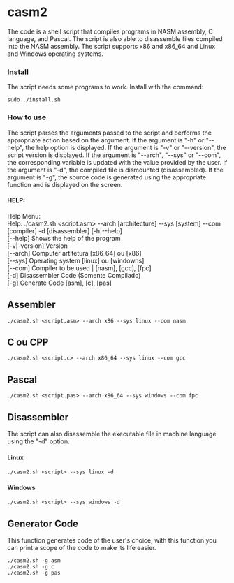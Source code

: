 # casm2

The code is a shell script that compiles programs in NASM assembly, C language, and Pascal. The script is also able to disassemble files compiled into the NASM assembly. The script supports x86 and x86_64 and Linux and Windows operating systems.

### Install
The script needs some programs to work. Install with the command:

`` sudo ./install.sh ``

### How to use
The script parses the arguments passed to the script and performs the appropriate action based on the argument. If the argument is "-h" or "--help", the help option is displayed. If the argument is "-v" or "--version", the script version is displayed. If the argument is "--arch", "--sys" or "--com", the corresponding variable is updated with the value provided by the user. If the argument is "-d", the compiled file is dismounted (disassembled). If the argument is "-g", the source code is generated using the appropriate function and is displayed on the screen.

#### HELP:

Help Menu:<br/>
Help: ./casm2.sh <script.asm> --arch [architecture] --sys [system] --com [compiler] -d [disassembler] [-h|--help]<br/>
[--help] Shows the help of the program<br/>
[-v|-version] Version<br/>
[--arch] Computer artitetura [x86_64] ou [x86]<br/>
[--sys] Operating system [linux] ou [windowns]<br/>
[--com] Compiler to be used | [nasm], [gcc], [fpc]<br/>
[-d] Disassembler Code (Somente Compilado)<br/>
[-g] Generate Code [asm], [c], [pas]<br/>

## Assembler

`` ./casm2.sh <script.asm> --arch x86 --sys linux --com nasm ``

## C ou CPP

`` ./casm2.sh <script.c> --arch x86_64 --sys linux --com gcc ``

## Pascal

`` ./casm2.sh <script.pas> --arch x86_64 --sys windows --com fpc ``

## Disassembler
The script can also disassemble the executable file in machine language using the "-d" option.

#### Linux
``./casm2.sh <script> --sys linux -d``

#### Windows
``./casm2.sh <script> --sys windows -d``

## Generator Code
This function generates code of the user's choice, with this function you can print a scope of the code to make its life easier.

``./casm2.sh -g asm``<br/>
``./casm2.sh -g c``<br/>
``./casm2.sh -g pas``<br/>
